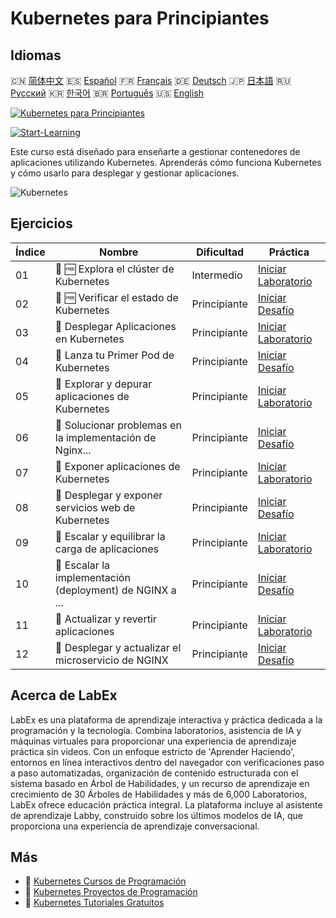 # Kubernetes para Principiantes

## Idiomas

🇨🇳 [简体中文](README_zh.md) 🇪🇸 [Español](README_es.md) 🇫🇷 [Français](README_fr.md) 🇩🇪 [Deutsch](README_de.md) 🇯🇵 [日本語](README_ja.md) 🇷🇺 [Русский](README_ru.md) 🇰🇷 [한국어](README_ko.md) 🇧🇷 [Português](README_pt.md) 🇺🇸 [English](README.md) 

[![Kubernetes para Principiantes](https://cover-creator.labex.io/kubernetes-for-beginners.png?lang=es)](https://labex.io/es/courses/kubernetes-for-beginners)

[![Start-Learning](https://img.shields.io/badge/Start-Learning-whitesmoke?style=for-the-badge)](https://labex.io/es/courses/kubernetes-for-beginners)

Este curso está diseñado para enseñarte a gestionar contenedores de aplicaciones utilizando Kubernetes. Aprenderás cómo funciona Kubernetes y cómo usarlo para desplegar y gestionar aplicaciones.

![Kubernetes](https://img.shields.io/badge/Kubernetes-whitesmoke?style=for-the-badge&logo=kubernetes)


## Ejercicios

|   Índice | Nombre                                                    | Dificultad   | Práctica                                                                                                                                    |
|----------|-----------------------------------------------------------|--------------|---------------------------------------------------------------------------------------------------------------------------------------------|
|       01 | 📖 🆓 Explora el clúster de Kubernetes                    | Intermedio   | <a target='_blank' href='https://labex.io/es/tutorials/kubernetes-explore-the-kubernetes-cluster-434519'>Iniciar Laboratorio</a>            |
|       02 | 🎯 🆓 Verificar el estado de Kubernetes                   | Principiante | <a target='_blank' href='https://labex.io/es/labs/kubernetes-check-kubernetes-status-434775'>Iniciar Desafío</a>                            |
|       03 | 📖  Desplegar Aplicaciones en Kubernetes                  | Principiante | <a target='_blank' href='https://labex.io/es/tutorials/kubernetes-deploy-applications-on-kubernetes-434644'>Iniciar Laboratorio</a>         |
|       04 | 🎯  Lanza tu Primer Pod de Kubernetes                     | Principiante | <a target='_blank' href='https://labex.io/es/tutorials/kubernetes-launch-your-first-kubernetes-pod-434769'>Iniciar Desafío</a>              |
|       05 | 📖  Explorar y depurar aplicaciones de Kubernetes         | Principiante | <a target='_blank' href='https://labex.io/es/tutorials/kubernetes-explore-and-debug-kubernetes-applications-434645'>Iniciar Laboratorio</a> |
|       06 | 🎯  Solucionar problemas en la implementación de Nginx... | Principiante | <a target='_blank' href='https://labex.io/es/labs/kubernetes-troubleshoot-kubernetes-nginx-deployment-434782'>Iniciar Desafío</a>           |
|       07 | 📖  Exponer aplicaciones de Kubernetes                    | Principiante | <a target='_blank' href='https://labex.io/es/tutorials/kubernetes-expose-kubernetes-applications-434647'>Iniciar Laboratorio</a>            |
|       08 | 🎯  Desplegar y exponer servicios web de Kubernetes       | Principiante | <a target='_blank' href='https://labex.io/es/labs/kubernetes-deploy-and-expose-kubernetes-web-services-434804'>Iniciar Desafío</a>          |
|       09 | 📖  Escalar y equilibrar la carga de aplicaciones         | Principiante | <a target='_blank' href='https://labex.io/es/tutorials/kubernetes-scale-and-load-balance-applications-434648'>Iniciar Laboratorio</a>       |
|       10 | 🎯  Escalar la implementación (deployment) de NGINX a ... | Principiante | <a target='_blank' href='https://labex.io/es/labs/kubernetes-scale-nginx-deployment-to-six-replicas-434818'>Iniciar Desafío</a>             |
|       11 | 📖  Actualizar y revertir aplicaciones                    | Principiante | <a target='_blank' href='https://labex.io/es/tutorials/kubernetes-update-and-rollback-applications-434649'>Iniciar Laboratorio</a>          |
|       12 | 🎯  Desplegar y actualizar el microservicio de NGINX      | Principiante | <a target='_blank' href='https://labex.io/es/tutorials/kubernetes-deploy-and-update-nginx-microservice-434821'>Iniciar Desafío</a>          |

## Acerca de LabEx

LabEx es una plataforma de aprendizaje interactiva y práctica dedicada a la programación y la tecnología. Combina laboratorios, asistencia de IA y máquinas virtuales para proporcionar una experiencia de aprendizaje práctica sin videos. Con un enfoque estricto de 'Aprender Haciendo', entornos en línea interactivos dentro del navegador con verificaciones paso a paso automatizadas, organización de contenido estructurada con el sistema basado en Árbol de Habilidades, y un recurso de aprendizaje en crecimiento de 30 Árboles de Habilidades y más de 6,000 Laboratorios, LabEx ofrece educación práctica integral. La plataforma incluye al asistente de aprendizaje Labby, construido sobre los últimos modelos de IA, que proporciona una experiencia de aprendizaje conversacional.

## Más

- 🔗 [Kubernetes Cursos de Programación](https://github.com/labex-labs/awesome-programming-courses)
- 🔗 [Kubernetes Proyectos de Programación](https://github.com/labex-labs/awesome-programming-projects)
- 🔗 [Kubernetes Tutoriales Gratuitos](https://github.com/labex-labs/kubernetes-free-tutorials)

